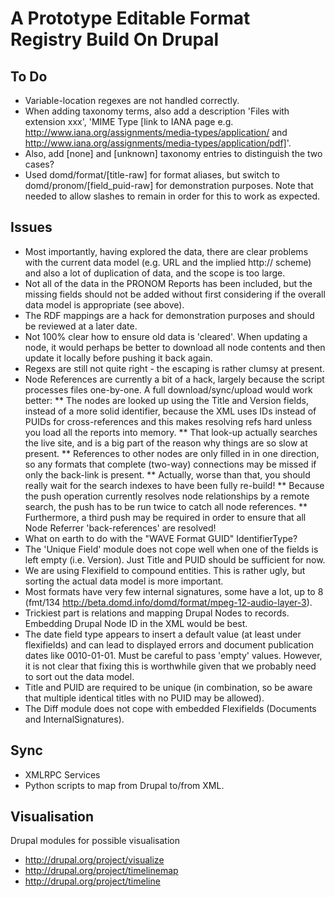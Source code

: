 A Prototype Editable Format Registry Build On Drupal
====================================================

To Do
-----
* Variable-location regexes are not handled correctly.
* When adding taxonomy terms, also add a description 'Files with extension xxx', 'MIME Type [link to IANA page e.g. http://www.iana.org/assignments/media-types/application/ and http://www.iana.org/assignments/media-types/application/pdf]'.
* Also, add [none] and [unknown] taxonomy entries to distinguish the two cases?
* Used domd/format/[title-raw] for format aliases, but switch to domd/pronom/[field_puid-raw] for demonstration purposes. Note that needed to allow slashes to remain in order for this to work as expected.

Issues
------ 
* Most importantly, having explored the data, there are clear problems with the current data model (e.g. URL and the implied http:// scheme) and also a lot of duplication of data, and the scope is too large.
* Not all of the data in the PRONOM Reports has been included, but the missing fields should not be added without first considering if the overall data model is appropriate (see above).
* The RDF mappings are a hack for demonstration purposes and should be reviewed at a later date.
* Not 100% clear how to ensure old data is 'cleared'. When updating a node, it would perhaps be better to download all node contents and then update it locally before pushing it back again.
* Regexs are still not quite right - the escaping is rather clumsy at present.
* Node References are currently a bit of a hack, largely because the script processes files one-by-one. A full download/sync/upload would work better:
** The nodes are looked up using the Title and Version fields, instead of a more solid identifier, because the XML uses IDs instead of PUIDs for cross-references and this makes resolving refs hard unless you load all the reports into memory.
** That look-up actually searches the live site, and is a big part of the reason why things are so slow at present.
** References to other nodes are only filled in in one direction, so any formats that complete (two-way) connections may be missed if only the back-link is present.
** Actually, worse than that, you should really wait for the search indexes to have been fully re-build!
** Because the push operation currently resolves node relationships by a remote search, the push has to be run twice to catch all node references.
** Furthermore, a third push may be required in order to ensure that all Node Referrer 'back-references' are resolved!
* What on earth to do with the "WAVE Format GUID" IdentifierType?
* The 'Unique Field' module does not cope well when one of the fields is left empty (i.e. Version). Just Title and PUID should be sufficient for now.
* We are using Flexifield to compound entities. This is rather ugly, but sorting the actual data model is more important.
* Most formats have very few internal signatures, some have a lot, up to 8 (fmt/134 http://beta.domd.info/domd/format/mpeg-12-audio-layer-3).
* Trickiest part is relations and mapping Drupal Nodes to records. Embedding Drupal Node ID in the XML would be best.
* The date field type appears to insert a default value (at least under flexifields) and can lead to displayed errors and document publication dates like 0010-01-01. Must be careful to pass 'empty' values. However, it is not clear that fixing this is worthwhile given that we probably need to sort out the data model.
* Title and PUID are required to be unique (in combination, so be aware that multiple identical titles with no PUID may be allowed).
* The Diff module does not cope with embedded Flexifields (Documents and InternalSignatures).

Sync
----
* XMLRPC Services
* Python scripts to map from Drupal to/from XML.

Visualisation
-------------

Drupal modules for possible visualisation

* http://drupal.org/project/visualize
* http://drupal.org/project/timelinemap
* http://drupal.org/project/timeline

 
